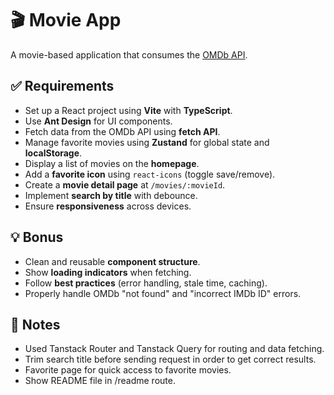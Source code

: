 # 🎬 Movie App

A movie-based application that consumes the [OMDb API](https://www.omdbapi.com/).

## ✅ Requirements

- Set up a React project using **Vite** with **TypeScript**.
- Use **Ant Design** for UI components.
- Fetch data from the OMDb API using **fetch API**.
- Manage favorite movies using **Zustand** for global state and **localStorage**.
- Display a list of movies on the **homepage**.
- Add a **favorite icon** using `react-icons` (toggle save/remove).
- Create a **movie detail page** at `/movies/:movieId`.
- Implement **search by title** with debounce.
- Ensure **responsiveness** across devices.

## 💡 Bonus

- Clean and reusable **component structure**.
- Show **loading indicators** when fetching.
- Follow **best practices** (error handling, stale time, caching).
- Properly handle OMDb "not found" and "incorrect IMDb ID" errors.

## 📝 Notes

- Used Tanstack Router and Tanstack Query for routing and data fetching.
- Trim search title before sending request in order to get correct results.
- Favorite page for quick access to favorite movies.
- Show README file in /readme route.
